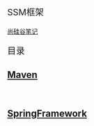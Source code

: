<p style="font-size:20px;">SSM框架</p>

<a href="https://www.wolai.com/v5Kuct5ZtPeVBk4NBUGBWF" target="_blank"> 尚硅谷笔记</a><br>

<p style="font-size:20px;">目录</p>

<h2><a href="{% post_url tech/SSM/2023-11-15-maven %}">Maven</a></h2>
<br>
<h2><a href="{% post_url tech/SSM/2023-11-16-springframework %}">SpringFramework</a></h2>

